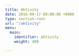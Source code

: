 ```yaml
---
title: Aktivity
date: 2016-09-17 00:00:00 +0000
type: section-root
url: "/aktivity"
menu:
  main:
    identifier: aktivity
    weight: 400

---
```

